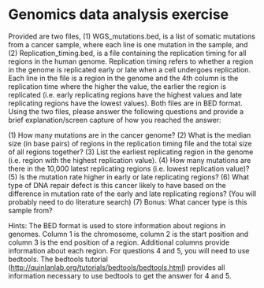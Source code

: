 # Genomics data analysis exercise
 
Provided are two files, (1) WGS_mutations.bed, is a list of somatic mutations from a cancer sample, where each line is one mutation in the sample, and (2) Replication_timing.bed, is a file containing the replication timing for all regions in the human genome. Replication timing refers to whether a region in the genome is replicated early or late when a cell undergoes replication. Each line in the file is a region in the genome and the 4th column is the replication time where the higher the value, the earlier the region is replicated (i.e. early replicating regions have the highest values and late replicating regions have the lowest values). Both files are in BED format. Using the two files, please answer the following questions and provide a brief explanation/screen capture of how you reached the answer:

(1) How many mutations are in the cancer genome?
(2) What is the median size (in base pairs) of regions in the replication timing file and the total size of all regions together?
(3) List the earliest replicating region in the genome (i.e. region with the highest replication value).
(4) How many mutations are there in the 10,000 latest replicating regions (i.e. lowest replication value)?
(5) Is the mutation rate higher in early or late replicating regions?
(6) What type of DNA repair defect is this cancer likely to have based on the difference in mutation rate of the early and late replicating regions? (You will probably need to do literature search)
(7) Bonus: What cancer type is this sample from?

Hints: The BED format is used to store information about regions in genomes. Column 1 is the chromosome, column 2 is the start position and column 3 is the end position of a region. Additional columns provide information about each region. For questions 4 and 5, you will need to use bedtools. The bedtools tutorial (http://quinlanlab.org/tutorials/bedtools/bedtools.html) provides all information necessary to use bedtools to get the answer for 4 and 5.
